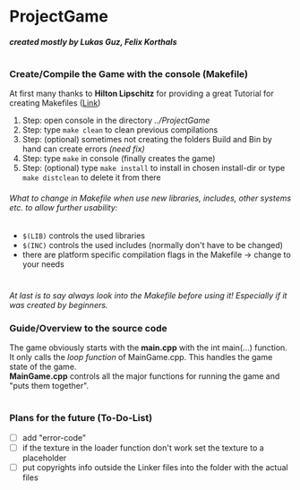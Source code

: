 # ProjectGame
##### created mostly by Lukas Guz, Felix Korthals
#
### Create/Compile the Game with the console (Makefile)
At first many thanks to **Hilton Lipschitz** for providing a great Tutorial for creating Makefiles ([Link](http://hiltmon.com/blog/2015/09/28/the-simple-c-plus-plus-makefile-executable-edition/))

1. Step: open console in the directory _../ProjectGame_
2. Step: type ``make clean`` to clean previous compilations
3. Step: (optional) sometimes not creating the folders Build and Bin by hand can create errors _(need fix)_
4. Step: type ``make`` in console (finally creates the game)
5. Step: (optional) type ``make install`` to install in chosen install-dir or type ``make distclean`` to delete it from there

###### What to change in Makefile when use new libraries, includes, other systems etc. to allow further usability:
- ``$(LIB)`` controls the used libraries
- ``$(INC)`` controls the used includes (normally don't have to be changed)
- there are platform specific compilation flags in the Makefile -> change to your needs
#
_At last is to say always look into the Makefile before using it! Especially if it was created by beginners._

### Guide/Overview to the source code
The game obviously starts with the **main.cpp** with the int main(...) function. It only calls the _loop function_ of MainGame.cpp. This handles the game state of the game.   
**MainGame.cpp** controls all the major functions for running the game and "puts them together".

#
### Plans for the future (To-Do-List)
- [ ] add "error-code"
- [ ] if the texture in the loader function don't work set the texture to a placeholder
- [ ] put copyrights info outside the Linker files into the folder with the actual files
